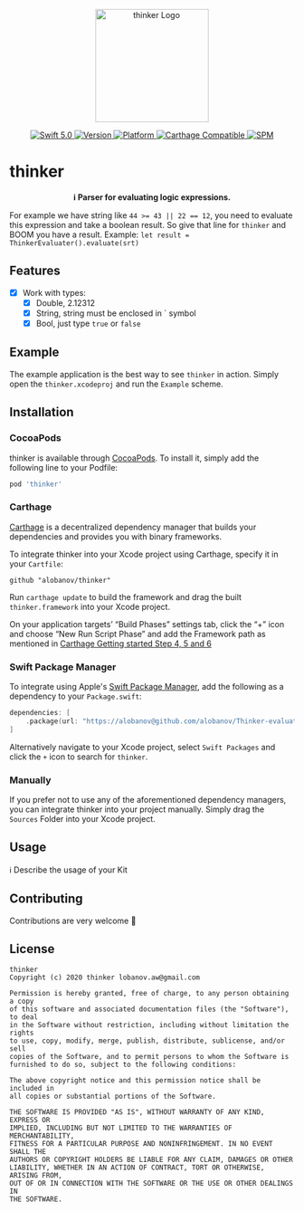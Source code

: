 <p align="center">
   <img width="200" src="https://raw.githubusercontent.com/SvenTiigi/SwiftKit/gh-pages/readMeAssets/SwiftKitLogo.png" alt="thinker Logo">
</p>

<p align="center">
   <a href="https://developer.apple.com/swift/">
      <img src="https://img.shields.io/badge/Swift-5.0-orange.svg?style=flat" alt="Swift 5.0">
   </a>
   <a href="http://cocoapods.org/pods/thinker">
      <img src="https://img.shields.io/cocoapods/v/thinker.svg?style=flat" alt="Version">
   </a>
   <a href="http://cocoapods.org/pods/thinker">
      <img src="https://img.shields.io/cocoapods/p/thinker.svg?style=flat" alt="Platform">
   </a>
   <a href="https://github.com/Carthage/Carthage">
      <img src="https://img.shields.io/badge/Carthage-compatible-4BC51D.svg?style=flat" alt="Carthage Compatible">
   </a>
   <a href="https://github.com/apple/swift-package-manager">
      <img src="https://img.shields.io/badge/Swift%20Package%20Manager-compatible-brightgreen.svg" alt="SPM">
   </a>
</p>

# thinker
<p align="center">
<b>ℹ️ Parser for evaluating logic expressions.</b>
</p>

For example we have string like `44 >= 43 || 22 == 12`, you need to evaluate this expression and take  a boolean result. So give that line for `thinker` and BOOM you have a result. Example: `let result = ThinkerEvaluater().evaluate(srt)`

## Features

- [x] Work with types:
   - [x] Double, 2.12312
   - [x] String, string must be enclosed in ` symbol
   - [x] Bool, just type `true` or `false`

## Example

The example application is the best way to see `thinker` in action. Simply open the `thinker.xcodeproj` and run the `Example` scheme.

## Installation

### CocoaPods

thinker is available through [CocoaPods](http://cocoapods.org). To install
it, simply add the following line to your Podfile:

```bash
pod 'thinker'
```

### Carthage

[Carthage](https://github.com/Carthage/Carthage) is a decentralized dependency manager that builds your dependencies and provides you with binary frameworks.

To integrate thinker into your Xcode project using Carthage, specify it in your `Cartfile`:

```ogdl
github "alobanov/thinker"
```

Run `carthage update` to build the framework and drag the built `thinker.framework` into your Xcode project. 

On your application targets’ “Build Phases” settings tab, click the “+” icon and choose “New Run Script Phase” and add the Framework path as mentioned in [Carthage Getting started Step 4, 5 and 6](https://github.com/Carthage/Carthage/blob/master/README.md#if-youre-building-for-ios-tvos-or-watchos)

### Swift Package Manager

To integrate using Apple's [Swift Package Manager](https://swift.org/package-manager/), add the following as a dependency to your `Package.swift`:

```swift
dependencies: [
    .package(url: "https://alobanov@github.com/alobanov/Thinker-evaluater.git", from: "1.0.0")
]
```

Alternatively navigate to your Xcode project, select `Swift Packages` and click the `+` icon to search for `thinker`.

### Manually

If you prefer not to use any of the aforementioned dependency managers, you can integrate thinker into your project manually. Simply drag the `Sources` Folder into your Xcode project.

## Usage

ℹ️ Describe the usage of your Kit

## Contributing
Contributions are very welcome 🙌

## License

```
thinker
Copyright (c) 2020 thinker lobanov.aw@gmail.com

Permission is hereby granted, free of charge, to any person obtaining a copy
of this software and associated documentation files (the "Software"), to deal
in the Software without restriction, including without limitation the rights
to use, copy, modify, merge, publish, distribute, sublicense, and/or sell
copies of the Software, and to permit persons to whom the Software is
furnished to do so, subject to the following conditions:

The above copyright notice and this permission notice shall be included in
all copies or substantial portions of the Software.

THE SOFTWARE IS PROVIDED "AS IS", WITHOUT WARRANTY OF ANY KIND, EXPRESS OR
IMPLIED, INCLUDING BUT NOT LIMITED TO THE WARRANTIES OF MERCHANTABILITY,
FITNESS FOR A PARTICULAR PURPOSE AND NONINFRINGEMENT. IN NO EVENT SHALL THE
AUTHORS OR COPYRIGHT HOLDERS BE LIABLE FOR ANY CLAIM, DAMAGES OR OTHER
LIABILITY, WHETHER IN AN ACTION OF CONTRACT, TORT OR OTHERWISE, ARISING FROM,
OUT OF OR IN CONNECTION WITH THE SOFTWARE OR THE USE OR OTHER DEALINGS IN
THE SOFTWARE.
```
